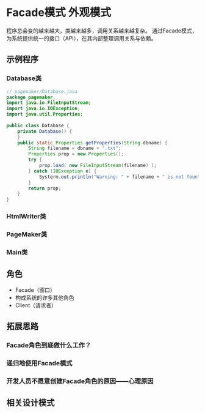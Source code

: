 # Facade模式 外观模式

程序总会变的越来越大，类越来越多，调用关系越来越复杂。
通过Facade模式，为系统提供统一的接口（API），在其内部整理调用关系与依赖。

## 示例程序
### Database类
	
```Java
// pagemaker/Database.java
package pagemaker;
import java.io.FileInputStream;
import java.io.IOException;
import java.util.Properties;
	
public class Database {
	private Database() {
	}
	public static Properties getProperties(String dbname) {
		String filename = dbname + ".txt";
		Properties prop = new Properties();
		try {
			prop.load( new FileInputStream(filename) );
		} catch (IOException e) {
			Systerm.out.println("Warning: " + filename + " is not fountd." );
		}
		return prop;
	}
}
```
	
### HtmlWriter类
### PageMaker类
### Main类

## 角色
* Facade（窗口）
* 构成系统的许多其他角色
* Client（请求者）

## 拓展思路
### Facade角色到底做什么工作？
### 递归地使用Facade模式
### 开发人员不愿意创建Facade角色的原因——心理原因

## 相关设计模式
